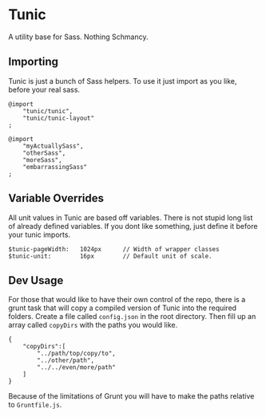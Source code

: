 Tunic
=====

A utility base for Sass. Nothing Schmancy.

Importing
---------

Tunic is just a bunch of Sass helpers. To use it just import as you like, before your real sass. 

    @import 
    	"tunic/tunic",
    	"tunic/tunic-layout"
    ;
	
	@import
    	"myActuallySass",
    	"otherSass",
    	"moreSass",
    	"embarrassingSass"
    ;

Variable Overrides
------------------

All unit values in Tunic are based off variables. There is not stupid long list of already defined variables.
If you dont like something, just define it before your tunic imports.

    $tunic-pageWidth:	1024px		// Width of wrapper classes
    $tunic-unit:		16px		// Default unit of scale.


Dev Usage
---------

For those that would like to have their own control of the repo, there is a grunt task that will copy a compiled version of Tunic
into the required folders. Create a file called `config.json` in the root directory.
Then fill up an array called `copyDirs` with the paths you would like.


```
{
    "copyDirs":[
        "../path/top/copy/to",
        "../other/path",
        "../../even/more/path"
    ]
}
```

Because of the limitations of Grunt you will have to make the paths relative to `Gruntfile.js`.
